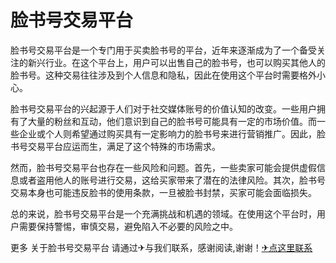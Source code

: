 # 脸书号交易平台

脸书号交易平台是一个专门用于买卖脸书号的平台，近年来逐渐成为了一个备受关注的新兴行业。在这个平台上，用户可以出售自己的脸书号，也可以购买其他人的脸书号。这种交易往往涉及到个人信息和隐私，因此在使用这个平台时需要格外小心。

脸书号交易平台的兴起源于人们对于社交媒体账号的价值认知的改变。一些用户拥有了大量的粉丝和互动，他们意识到自己的脸书号可能具有一定的市场价值。而一些企业或个人则希望通过购买具有一定影响力的脸书号来进行营销推广。因此，脸书号交易平台应运而生，满足了这个特殊的市场需求。

然而，脸书号交易平台也存在一些风险和问题。首先，一些卖家可能会提供虚假信息或者盗用他人的账号进行交易，这给买家带来了潜在的法律风险。其次，脸书号交易本身也可能违反脸书的使用条款，一旦被脸书封禁，买家可能会面临损失。

总的来说，脸书号交易平台是一个充满挑战和机遇的领域。在使用这个平台时，用户需要保持警惕，审慎交易，避免陷入不必要的风险之中。

更多 关于脸书号交易平台 请通过✈与我们联系，感谢阅读,谢谢！[✈点这里联系](https://acc.k02.cc)